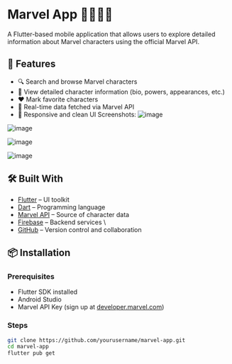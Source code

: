 # Marvel App 🦸‍♂️🦸‍♀️

A Flutter-based mobile application that allows users to explore detailed information about Marvel characters using the official Marvel API.

## 🚀 Features

- 🔍 Search and browse Marvel characters
- 📖 View detailed character information (bio, powers, appearances, etc.)
- ❤️ Mark favorite characters
- 🔄 Real-time data fetched via Marvel API
- 📱 Responsive and clean UI
 Screenshots:
![image](https://github.com/user-attachments/assets/5ab183cc-2c36-4409-b0c1-641883f72bca)

![image](https://github.com/user-attachments/assets/e9d46660-e491-48bd-aa18-f05ebbfc7b93)

![image](https://github.com/user-attachments/assets/6bf86daf-cea1-4489-b6e8-ed0ec4f1b99c)

![image](https://github.com/user-attachments/assets/641c2ac5-9e50-4663-8595-45cfb632dcee)

## 🛠️ Built With

- [Flutter](https://flutter.dev) – UI toolkit
- [Dart](https://dart.dev) – Programming language
- [Marvel API](https://developer.marvel.com) – Source of character data
- [Firebase](https://firebase.google.com) – Backend services \
- [GitHub](https://github.com) – Version control and collaboration

## 📦 Installation

### Prerequisites

- Flutter SDK installed
- Android Studio 
- Marvel API Key (sign up at [developer.marvel.com](https://developer.marvel.com))

### Steps

```bash
git clone https://github.com/yourusername/marvel-app.git
cd marvel-app
flutter pub get
